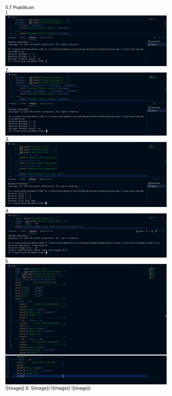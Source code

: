 5.7 Praktikum\
1.
![image](https://github.com/IsmedQalyubi/2.Tugas-Praktikum-python-II/blob/main/11.PNG) 
2.
![image](https://github.com/IsmedQalyubi/2.Tugas-Praktikum-python-II/blob/main/12.PNG) 
3.
![image](https://github.com/IsmedQalyubi/2.Tugas-Praktikum-python-II/blob/main/13.PNG) 
4.
![image](https://github.com/IsmedQalyubi/2.Tugas-Praktikum-python-II/blob/main/14.PNG) 
5.
![image](https://github.com/IsmedQalyubi/2.Tugas-Praktikum-python-II/blob/main/15a.PNG) 
![image](https://github.com/IsmedQalyubi/2.Tugas-Praktikum-python-II/blob/main/15b.PNG) 
![image](
6.
![image](
![image](
![image](
